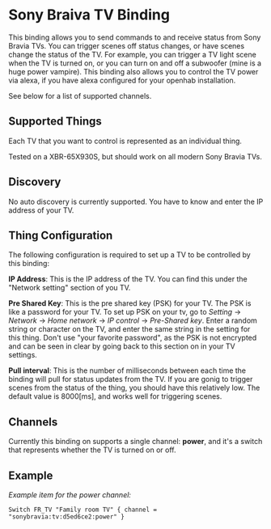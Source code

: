 # Sony Braiva TV Binding

This binding allows you to send commands to and receive status from Sony Bravia TVs. You can trigger scenes off status changes, or have scenes change the status of the TV. For example, you can trigger a TV light scene when the TV is turned on, or you can turn on and off a subwoofer (mine is a huge power vampire).  This binding also allows you to control the TV power via alexa, if you have alexa configured for your openhab installation.

See below for a list of supported channels. 

## Supported Things

Each TV that you want to control is represented as an individual thing. 

Tested on a XBR-65X930S, but should work on all modern Sony Bravia TVs. 


## Discovery

No auto discovery is currently supported. You have to know and enter the IP address of your TV.


## Thing Configuration

The following configuration is required to set up a TV to be controlled by this binding:

**IP Address**: This is the IP address of the TV. You can find this under the "Network setting" section of you TV.

**Pre Shared Key**: This is the pre shared key (PSK) for your TV. The PSK is like a password for your TV. To set up PSK on your tv, go to *Setting* -> *Network* -> *Home network* -> *IP control* -> *Pre-Shared key*.  Enter a random string or character on the TV, and enter the same string in the setting for this thing. Don't use "your favorite password", as the PSK is not encrypted and can be seen in clear by going back to this section on in your TV settings.

**Pull interval**: This is the number of milliseconds between each time the binding will pull for status updates from the TV. If you are gonig to trigger scenes from the status of the thing, you should have this relatively low. The default value is 8000[ms], and works well for triggering scenes. 

## Channels

Currently this binding on supports a single channel: **power**, and it's a switch that represents whether the TV is turned on or off.

## Example

*Example item for the power channel:*

```
Switch FR_TV "Family room TV" { channel = "sonybravia:tv:d5ed6ce2:power" }
```

